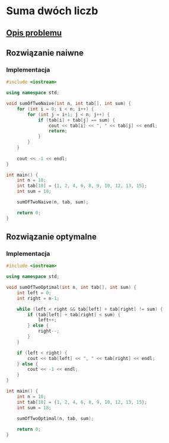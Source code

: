 # Suma dwóch liczb

## [Opis problemu](../../../../algorithms/searching/sum-of-two.md)


## Rozwiązanie naiwne

### Implementacja

```cpp linenums="1"
#include <iostream>

using namespace std;

void sumOfTwoNaive(int n, int tab[], int sum) {
    for (int i = 0; i < n; i++) {
        for (int j = i+1; j < n; j++) {
            if (tab[i] + tab[j] == sum) {
                cout << tab[i] << ", " << tab[j] << endl;
                return;
            }
        }
    }
    
    cout << -1 << endl;
}

int main() {
    int n = 10;
    int tab[10] = {1, 2, 4, 6, 8, 9, 10, 12, 13, 15};
    int sum = 18;

    sumOfTwoNaive(n, tab, sum);

    return 0;
}
```


## Rozwiązanie optymalne

### Implementacja

```cpp linenums="1"
#include <iostream>

using namespace std;

void sumOfTwoOptimal(int n, int tab[], int sum) {
    int left = 0;
    int right = n-1;

    while (left < right && tab[left] + tab[right] != sum) {
        if (tab[left] + tab[right] < sum) {
            left++;
        } else {
            right--;
        }
    }

    if (left < right) {
        cout << tab[left] << ", " << tab[right] << endl;
    } else {
        cout << -1 << endl;
    }
}

int main() {
    int n = 10;
    int tab[10] = {1, 2, 4, 6, 8, 9, 10, 12, 13, 15};
    int sum = 18;

    sumOfTwoOptimal(n, tab, sum);
    
    return 0;
}
```

